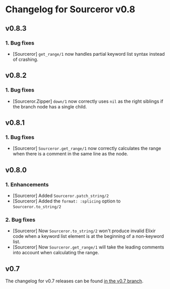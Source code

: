 # Changelog for Sourceror v0.8

## v0.8.3

### 1. Bug fixes

- [Sourceror] `get_range/1` now handles partial keyword list syntax instead of
  crashing.

## v0.8.2

### 1. Bug fixes

- [Sourceror.Zipper] `down/1` now correctly uses `nil` as the right siblings if
  the branch node has a single child.

## v0.8.1

### 1. Bug fixes

- [Sourceror] `Sourceror.get_range/1` now correctly calculates the range when
  there is a comment in the same line as the node.

## v0.8.0

### 1. Enhancements

- [Sourceror] Added `Sourceror.patch_string/2`
- [Sourceror] Added the `format: :splicing` option to `Sourceror.to_string/2`

### 2. Bug fixes

- [Sourceror] Now `Sourceror.to_string/2` won't produce invalid Elixir code
  when a keyword list element is at the beginning of a non-keyword list.
- [Sourceror] Now `Sourceror.get_range/1` will take the leading comments into
  account when calculating the range.

## v0.7

The changelog for v0.7 releases can be found [in the v0.7
branch](https://github.com/doorgan/sourceror/blob/v0.7/CHANGELOG.md).
